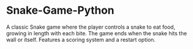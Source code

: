 # Snake-Game-Python
A classic Snake game where the player controls a snake to eat food, growing in length with each bite. The game ends when the snake hits the wall or itself. Features a scoring system and a restart option.
